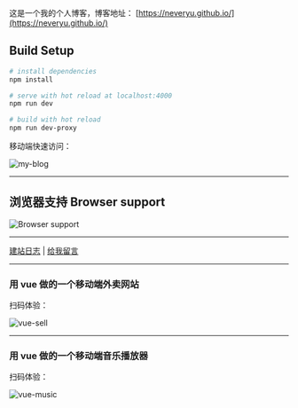 这是一个我的个人博客，博客地址： [https://neveryu.github.io/](https://neveryu.github.io/)

## Build Setup

``` bash
# install dependencies
npm install

# serve with hot reload at localhost:4000
npm run dev

# build with hot reload
npm run dev-proxy
```


移动端快速访问：

![my-blog](https://neveryu.github.io/images/view-my-blog.png)

---

## 浏览器支持 Browser support

![Browser support](http://iissnan.com/nexus/next/browser-support.png)

--------

[建站日志](https://neveryu.github.io/weblog/) | [给我留言](https://neveryu.github.io/guestbook/)

----

### 用 vue 做的一个移动端外卖网站


扫码体验：

![vue-sell](https://neveryu.github.io/images/vue-sell-2.png)

--------

### 用 vue 做的一个移动端音乐播放器

扫码体验：

![vue-music](https://neveryu.github.io/images/vue-music-1.png)
